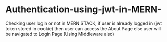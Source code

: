 # Authentication-using-jwt-in-MERN-
Checking user login or not in MERN STACK, if user is already logged in (jwt token stored in cookie) then user can access the About Page else user will be navigated to Login Page (Using Middleware also)
